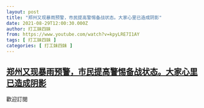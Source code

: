 ```yaml
---
layout: post
title: "郑州又现暴雨预警，市民提高警惕备战状态。大家心里已造成阴影"
date: 2021-08-29T12:00:30.000Z
author: 打工妹四妹
from: https://www.youtube.com/watch?v=kpyLRE7I1AY
tags: [ 打工妹四妹 ]
categories: [ 打工妹四妹 ]
---
```

<!--1630238430000-->
[郑州又现暴雨预警，市民提高警惕备战状态。大家心里已造成阴影](https://www.youtube.com/watch?v=kpyLRE7I1AY)
------

<div>
歡迎訂閱
</div>
